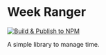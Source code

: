 # Week Ranger

[![Build & Publish to NPM](https://github.com/GlCap/week-ranger/actions/workflows/publish.yml/badge.svg)](https://github.com/GlCap/week-ranger/actions/workflows/publish.yml)

A simple library to manage time.
